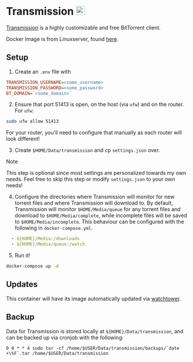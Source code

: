 # Transmission <img src="https://upload.wikimedia.org/wikipedia/commons/6/6d/Transmission_icon.png" width="24">
[Transmission](https://transmissionbt.com/) is a highly customizable and free BitTorrent client.

Docker Image is from Linuxserver, found [here](https://hub.docker.com/r/linuxserver/transmission).

## Setup
1. Create an `.env` file with
```ini
TRANSMISSION_USERNAME=<some_username>
TRANSMISSION_PASSWORD=<some_password>
BT_DOMAIN=`<some_domain>`
```

2. Ensure that port 51413 is open, on the host (via `ufw`) and on the router.
For `ufw`:
```bash
sudo ufw allow 51413
```

For your router, you'll need to configure that manually as each router will look different!

3. Create `$HOME/Data/transmission` and cp `settings.json` over.
> [!NOTE]
> This step is optional since most settings are personalized towards my own needs.
> Feel free to skip this step or modify `settings.json` to your own needs!

4. Configure the directories where Transmission will monitor for new torrent files and where Transmission will download to. By default, Transmission will monitor `$HOME/Media/queue` for any torrent files and download to `$HOME/Media/complete`, while incomplete files will be saved to `$HOME/Media/incomplete`. This behaviour can be configured with the following in `docker-compose.yml`.

```yaml
  - ${HOME}/Media:/downloads
  - ${HOME}/Media/queue:/watch
```

5. Run it!
```bash
docker-compose up -d
```

## Updates
This container will have its image automatically updated via [watchtower](https://ryanliu6/focus/watchtower).

## Backup
Data for Transmission is stored locally at `${HOME}/Data/transmission`, and can be backed up via cronjob with the following:

```
0 0 * * 4 sudo tar -cf /home/$USER/Data/transmission/backups/`date +\%F`.tar /home/$USER/Data/transmission
```
